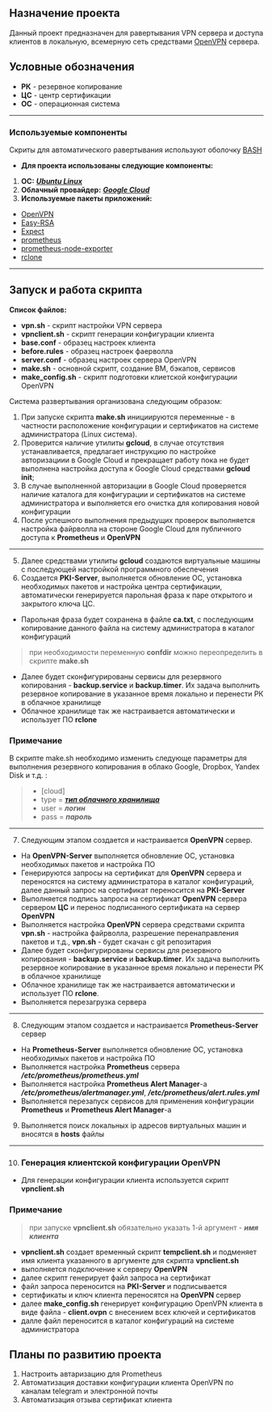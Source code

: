 ## Назначение проекта ##
Данный проект предназначен для равертывания VPN сервера и доступа клиентов в локальную, всемерную сеть средствами [OpenVPN](https://openvpn.net/) сервера.

## Условные обозначения ##
- **РК** - резервное копирование
- **ЦС** - центр сертификации
- **ОС** - операционная система
***
### Используемые компоненты ###
Скриты для автоматического равертывания используют оболочку [BASH](https://ru.wikipedia.org/wiki/Bash)

- **Для проекта использованы следующие компоненты:**
1. **ОС:** ***[Ubuntu Linux](https://ubuntu.com/)***
2. **Облачный провайдер:** ***[Google Cloud](https://cloud.google.com/)***
3. **Используемые пакеты приложений:**
 - [OpenVPN](https://openvpn.net/)
 - [Easy-RSA](https://easy-rsa.readthedocs.io/en/latest/)
 - [Expect](https://core.tcl-lang.org/expect/index)
 - [prometheus](https://prometheus.io/)
 - [prometheus-node-exporter](https://github.com/prometheus/node_exporter)
 - [rclone](https://rclone.org/)
---

## Запуск и работа скрипта ##

**Список файлов:**
 - **vpn.sh**  - скрипт настройки VPN сервера
 - **vpnclient.sh**  - скрипт генерации конфигурации клиента 
 - **base.conf** - образец настроек клиента
 - **before.rules** - образец настроек фаерволла
 - **server.conf** - образец настроек сервера OpenVPN
 - **make.sh** - основной скрипт, создание ВМ, бэкапов, сервисов
 - **make_config.sh** - скрипт подготовки клиетской конфигурации OpenVPN

Система развертывания организована следующим образом:
1. При запуске скрипта **make.sh** инициируются переменные - в частности расположение конфигурации и сертификатов на системе администратора (Linux система).
2. Проверится наличие утилиты **gcloud**, в случае отсутствия устанавливается, предлагает инструкцию по настройке авторизациии в Google Cloud и прекращает работу пока не будет выполнена настройка доступа к Google Cloud средствами **gcloud init**;
3. В случае выполненной авторизации в Google Cloud проверяется наличие каталога для конфигурации и сертификатов на системе администратора и выполняется его очистка для копирования новой конфигурации
4. После успешного выполнения предыдущих проверок выполняется настройка файрволла на стороне Google Cloud для публичного доступа к **Prometheus** и **OpenVPN**
***
5. Далее средствами утилиты **gcloud** создаются виртуальные машины с последующей настройкой программного обеспечения
6. Создается **PKI-Server**, выполняется обновление ОС, установка необходимых пакетов и настройка центра сертификации, автоматически генерируется парольная фраза к паре открытого и закрытого ключа ЦС.
 - Парольная фраза будет сохранена в файле **ca.txt**,  с последующим копирование данного файла на систему администратора в каталог конфигураций
 > при необходимости переменную **confdir** можно переопределить в скрипте **make.sh**
 - Далее будет сконфигурированы сервисы для резервного копирования - **backup.service** и **backup.timer**. Их задача выполнить резервное копирование в указанное время локально и перенести РК в облачное хранилище
 - Облачное хранилище так же настраивается автоматически и использует ПО **rclone**
 ### Примечание
 В скрипте make.sh необходимо изменить следующе параметры для выполнения резервного копирования в облако Google, Dropbox, Yandex Disk и т.д. :
> - [cloud]
> - type = [***тип облачного хранилища***](https://rclone.org/docs/)
> - user = ***логин***
> - pass = ***пароль***
***
7. Следующим этапом создается и настраивается **OpenVPN** сервер.
 - На **OpenVPN-Server** выполняется обновление ОС, установка необходимых пакетов и настройка ПО
 - Генерируются запросы на сертификат для **OpenVPN** сервера и переносятся на систему администратора в каталог конфигураций, далее данный запрос на сертификат переносится на **PKI-Server**
 - Выполняется подпись запроса на сертификат **OpenVPN** сервера сервером **ЦС** и перенос подписанного сертификата на сервер **OpenVPN**
 - Выполняется настройка **OpenVPN** сервера средствами скрипта **vpn.sh** - настройка файрволла, разрешение перенаправления пакетов и т.д., **vpn.sh** - будет скачан с git репозитария
 - Далее будет сконфигурированы сервисы для резервного копирования - **backup.service** и **backup.timer**. Их задача выполнить резервное копирование в указанное время локально и перенести РК в облачное хранилище
 - Облачное хранилище так же настраивается автоматически и использует ПО **rclone**.
 - Выполняется перезагрузка сервера
***
8. Следующим этапом создается и настраивается **Prometheus-Server** сервер
 - На **Prometheus-Server** выполняется обновление ОС, установка необходимых пакетов и настройка ПО
 - Выполняется настройка **Prometheus** сервера ***/etc/prometheus/prometheus.yml***
 - Выполняется настройка **Prometheus Alert Manager**-а ***/etc/prometheus/alertmanager.yml***, ***/etc/prometheus/alert.rules.yml***
 - Выполняется перезапуск сервисов для применения конфигурации **Prometheus** и **Prometheus Alert Manager**-а
9. Выполняется поиск локальных ip адресов виртуальных машин и вносятся в **hosts** файлы
***
10. ### Генерация клиентской конфигурации **OpenVPN**
 - Для генерации конфигурации клиента используется скрипт **vpnclient.sh**
 ### Примечание
 > при запуске **vpnclient.sh** обязательно указать 1-й аргумент - ***имя клиента***
 - **vpnclient.sh** создает временный скрипт **tempclient.sh** и подменяет имя клиента указанного в аргументе для скрипта **vpnclient.sh**
 - выполняется подключение к серверу **OpenVPN**
 - далее скрипт генерирует файл запроса на сертификат
 - файл запроса переносится на **PKI-Server** и подписывается
 - сертификаты и ключ клиента переносятся на **OpenVPN** сервер
 - далее **make_config.sh** генерирует конфигурацию OpenVPN клиента в виде файла - **client.ovpn** с внесением всех ключей и сертификатов
 - далле файл переносится в каталог конфигураций на системе администратора

## Планы по развитию проекта ##
1. Настроить автаризацию для Prometheus
2. Автоматизация доставки конфигурации клиента OpenVPN по каналам telegram и электронной почты
3. Автоматизация отзыва сертификат клиента
